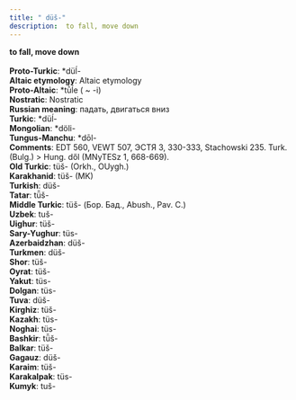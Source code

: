 ```yaml
---
title: " düš-"
description:  to fall, move down
---
```

<p data-pagefind-weight="0.5">
<strong> to fall, move down</strong><br><br>
<strong>Proto-Turkic</strong>:  *düĺ-<br>
<strong>Altaic etymology</strong>:  Altaic etymology<br>
<strong> Proto-Altaic</strong>:  *tū̀ĺe ( ~ -i)<br>
<strong>Nostratic</strong>:  Nostratic<br>
<strong>Russian meaning</strong>:  падать, двигаться вниз<br>
<strong>Turkic</strong>:  *düĺ-<br>
<strong>Mongolian</strong>:  *döli-<br>
<strong>Tungus-Manchu</strong>:  *dōl-<br>
<strong>Comments</strong>:  EDT 560, VEWT 507, ЭСТЯ 3, 330-333, Stachowski 235. Turk. (Bulg.) > Hung. dől (MNyTESz 1, 668-669).<br>
<strong>Old Turkic</strong>:  tüš- (Orkh., OUygh.)<br>
<strong>Karakhanid</strong>:  tüš- (MK)<br>
<strong>Turkish</strong>:  düš-<br>
<strong>Tatar</strong>:  tü̆š-<br>
<strong>Middle Turkic</strong>:  tüš- (Бор. Бад., Abush., Pav. C.)<br>
<strong>Uzbek</strong>:  tuš-<br>
<strong>Uighur</strong>:  tüš-<br>
<strong>Sary-Yughur</strong>:  tüs-<br>
<strong>Azerbaidzhan</strong>:  düš-<br>
<strong>Turkmen</strong>:  düš-<br>
<strong>Shor</strong>:  tüš-<br>
<strong>Oyrat</strong>:  tüš-<br>
<strong>Yakut</strong>:  tüs-<br>
<strong>Dolgan</strong>:  tüs-<br>
<strong>Tuva</strong>:  düš-<br>
<strong>Kirghiz</strong>:  tüš-<br>
<strong>Kazakh</strong>:  tüs-<br>
<strong>Noghai</strong>:  tüs-<br>
<strong>Bashkir</strong>:  tü̆š-<br>
<strong>Balkar</strong>:  tüš-<br>
<strong>Gagauz</strong>:  düš-<br>
<strong>Karaim</strong>:  tüš-<br>
<strong>Karakalpak</strong>:  tüs-<br>
<strong>Kumyk</strong>:  tuš-<br>

</p>
